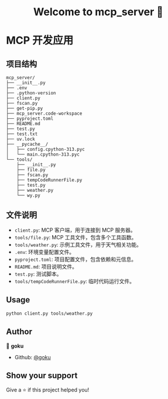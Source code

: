 <h1 align="center">Welcome to mcp_server 👋</h1>
<p>
</p>

# MCP 开发应用

## 项目结构

```
mcp_server/
├── __init__.py
├── .env
├── .python-version
├── client.py
├── fscan.py
├── get-pip.py
├── mcp_server.code-workspace
├── pyproject.toml
├── README.md
├── test.py
├── test.txt
├── uv.lock
├── __pycache__/
│   ├── config.cpython-313.pyc
│   └── main.cpython-313.pyc
└── tools/
    ├── __init__.py
    ├── file.py
    ├── fscan.py
    ├── tempCodeRunnerFile.py
    ├── test.py
    ├── weather.py
    └── wy.py
```

## 文件说明

-   `client.py`: MCP 客户端，用于连接到 MCP 服务器。
-   `tools/file.py`: MCP 工具文件，包含多个工具函数。
-   `tools/weather.py`: 示例工具文件，用于天气相关功能。
-   `.env`: 环境变量配置文件。
-   `pyproject.toml`: 项目配置文件，包含依赖和元信息。
-   `README.md`: 项目说明文件。
-   `test.py`: 测试脚本。
-   `tools/tempCodeRunnerFile.py`: 临时代码运行文件。

## Usage

```sh
python client.py tools/weather.py
```

## Author

👤 **goku**

-   Github: [@goku](https://github.com/Ka7arotto)

## Show your support

Give a ⭐️ if this project helped you!
